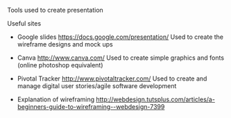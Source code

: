 Tools used to create presentation

Useful sites

- Google slides
    https://docs.google.com/presentation/
    Used to create the wireframe designs and mock ups

- Canva
    http://www.canva.com/
    Used to create simple graphics and fonts (online photoshop equivalent)

- Pivotal Tracker
    http://www.pivotaltracker.com/
    Used to create and manage digital user stories/agile software development

- Explanation of wireframing
   http://webdesign.tutsplus.com/articles/a-beginners-guide-to-wireframing--webdesign-7399
